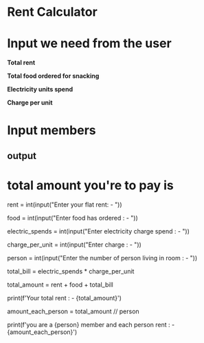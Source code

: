 # Rent Calculator

# **Input we need from the user** 

  **Total rent** 
  
**Total food ordered for snacking**

**Electricity units spend**

**Charge per unit** 

# Input   members 


## output

 # **total amount you're to pay is**  

rent = int(input("Enter your flat rent: - "))

food = int(input("Enter food has ordered : - "))

electric_spends = int(input("Enter electricity charge spend : - "))

charge_per_unit = int(input("Enter charge : -  "))

person = int(input("Enter the number of person living in room  : - "))

total_bill = electric_spends * charge_per_unit 

total_amount = rent + food + total_bill

print(f'Your total rent : -  {total_amount}')

amount_each_person = total_amount // person

print(f'you are a  {person}  member  and each person rent  : - {amount_each_person}')
